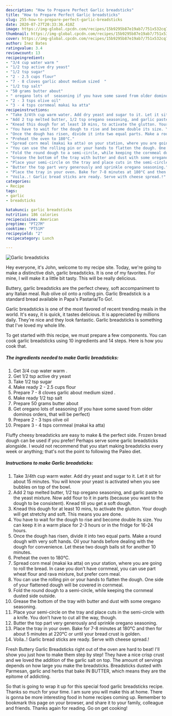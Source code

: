 ```yaml
---
description: "How to Prepare Perfect Garlic breadsticks"
title: "How to Prepare Perfect Garlic breadsticks"
slug: 255-how-to-prepare-perfect-garlic-breadsticks
date: 2020-07-27T20:33:36.410Z
image: https://img-global.cpcdn.com/recipes/15b9295b87e19ab7/751x532cq70/garlic-breadsticks-recipe-main-photo.jpg
thumbnail: https://img-global.cpcdn.com/recipes/15b9295b87e19ab7/751x532cq70/garlic-breadsticks-recipe-main-photo.jpg
cover: https://img-global.cpcdn.com/recipes/15b9295b87e19ab7/751x532cq70/garlic-breadsticks-recipe-main-photo.jpg
author: Inez Bates
ratingvalue: 3.4
reviewcount: 13
recipeingredient:
- "3/4 cup water warm "
- "1/2 tsp active dry yeast"
- "1/2 tsp sugar"
- "2 - 2.5 cups flour"
- "7 - 8 cloves garlic about medium sized  "
- "1/2 tsp salt"
- "50 grams butter about"
- " oregano lots of  seasoning if you have some saved from older dominos orders that will be perfect"
- "2 - 3 tsps olive oil"
- "3 - 4 tsps cornmeal makai ka atta"
recipeinstructions:
- "Take 3/4th cup warm water. Add dry yeast and sugar to it. Let it sit for about 15 minutes. You will know your yeast is activated when you see bubbles on top of the bowl."
- "Add 2 tsp melted butter, 1/2 tsp oregano seasoning, and garlic paste to the yeast mixture. Now add flour to it in parts (because you want to the dough to be consistent). Knead till you get a soft dough."
- "Knead this dough for at least 10 mins, to activate the glutton. Your dough will get stretchy and soft. This means you are done."
- "You have to wait for the dough to rise and become double its size. You can keep it in a warm place for 2-3 hours or in the fridge for 16-24 hours."
- "Once the dough has risen, divide it into two equal parts. Make a round dough with very soft hands. Oil your hands before dealing with the dough for convenience. Let these two dough balls sit for another 10 minutes."
- "Preheat the oven to 180°C."
- "Spread corn meal (makai ka atta) on your station, where you are going to roll the bread. In case you don’t have cornmeal, you can use part wheat flour and rava mixture, but prefer corn meal."
- "You can use the rolling pin or your hands to flatten the dough. One side of your flattened dough will be covered in cornmeal."
- "Fold the round dough to a semi-circle, while keeping the cornmeal dusted side outside."
- "Grease the bottom of the tray with butter and dust with some oregano seasoning."
- "Place your semi-circle on the tray and place cuts in the semi-circle with a knife. You don’t have to cut all the way, though."
- "Butter the top part very generously and sprinkle oregano seasoning."
- "Place the tray in your oven. Bake for 7-8 minutes at 180°C and then for about 5 minutes at 220°C or until your bread crust is golden."
- "Voila..! Garlic bread sticks are ready. Serve with cheese spread.!"
categories:
- Recipe
tags:
- garlic
- breadsticks

katakunci: garlic breadsticks 
nutrition: 186 calories
recipecuisine: American
preptime: "PT27M"
cooktime: "PT51M"
recipeyield: "2"
recipecategory: Lunch

---
```



![Garlic breadsticks](https://img-global.cpcdn.com/recipes/15b9295b87e19ab7/751x532cq70/garlic-breadsticks-recipe-main-photo.jpg)

Hey everyone, it's John, welcome to my recipe site. Today, we're going to make a distinctive dish, garlic breadsticks. It is one of my favorites. For mine, I will make it a little bit tasty. This will be really delicious.

Buttery, garlic breadsticks are the perfect chewy, soft accompaniment to any Italian meal. Rub olive oil onto a rolling pin. Garlic Breadstick is a standard bread available in Papa&#39;s Pastaria/To Go!.

Garlic breadsticks is one of the most favored of recent trending meals in the world. It's easy, it is quick, it tastes delicious. It is appreciated by millions daily. They're nice and they look fantastic. Garlic breadsticks is something that I've loved my whole life.


To get started with this recipe, we must prepare a few components. You can cook garlic breadsticks using 10 ingredients and 14 steps. Here is how you cook that.

<!--inarticleads1-->

##### The ingredients needed to make Garlic breadsticks:

1. Get 3/4 cup water warm .
1. Get 1/2 tsp active dry yeast
1. Take 1/2 tsp sugar
1. Make ready 2 - 2.5 cups flour
1. Prepare 7 - 8 cloves garlic about medium sized  .
1. Make ready 1/2 tsp salt
1. Prepare 50 grams butter about
1. Get  oregano lots of  seasoning (if you have some saved from older dominos orders, that will be perfect)
1. Prepare 2 - 3 tsps olive oil
1. Prepare 3 - 4 tsps cornmeal (makai ka atta)


Fluffy cheesy breadsticks are easy to make &amp; the perfect side. Frozen bread dough can be used if you prefer! Perhaps serve some garlic breadsticks alongside. I would not recommend that you start making breadsticks every week or anything; that&#39;s not the point to following the Paleo diet. 

<!--inarticleads2-->

##### Instructions to make Garlic breadsticks:

1. Take 3/4th cup warm water. Add dry yeast and sugar to it. Let it sit for about 15 minutes. You will know your yeast is activated when you see bubbles on top of the bowl.
1. Add 2 tsp melted butter, 1/2 tsp oregano seasoning, and garlic paste to the yeast mixture. Now add flour to it in parts (because you want to the dough to be consistent). Knead till you get a soft dough.
1. Knead this dough for at least 10 mins, to activate the glutton. Your dough will get stretchy and soft. This means you are done.
1. You have to wait for the dough to rise and become double its size. You can keep it in a warm place for 2-3 hours or in the fridge for 16-24 hours.
1. Once the dough has risen, divide it into two equal parts. Make a round dough with very soft hands. Oil your hands before dealing with the dough for convenience. Let these two dough balls sit for another 10 minutes.
1. Preheat the oven to 180°C.
1. Spread corn meal (makai ka atta) on your station, where you are going to roll the bread. In case you don’t have cornmeal, you can use part wheat flour and rava mixture, but prefer corn meal.
1. You can use the rolling pin or your hands to flatten the dough. One side of your flattened dough will be covered in cornmeal.
1. Fold the round dough to a semi-circle, while keeping the cornmeal dusted side outside.
1. Grease the bottom of the tray with butter and dust with some oregano seasoning.
1. Place your semi-circle on the tray and place cuts in the semi-circle with a knife. You don’t have to cut all the way, though.
1. Butter the top part very generously and sprinkle oregano seasoning.
1. Place the tray in your oven. Bake for 7-8 minutes at 180°C and then for about 5 minutes at 220°C or until your bread crust is golden.
1. Voila..! Garlic bread sticks are ready. Serve with cheese spread.!


Fresh Buttery Garlic Breadsticks right out of the oven are hard to beat! I&#39;ll show you just how to make them step by step! They have a nice crisp crust and we loved the addition of the garlic salt on top. The amount of servings depends on how large you make the breadsticks. Breadsticks dusted with Parmesan, garlic and herbs that bake IN BUTTER, which means they are the epitome of addicting. 

So that is going to wrap it up for this special food garlic breadsticks recipe. Thanks so much for your time. I am sure you will make this at home. There is gonna be more interesting food in home recipes coming up. Remember to bookmark this page on your browser, and share it to your family, colleague and friends. Thanks again for reading. Go on get cooking!
